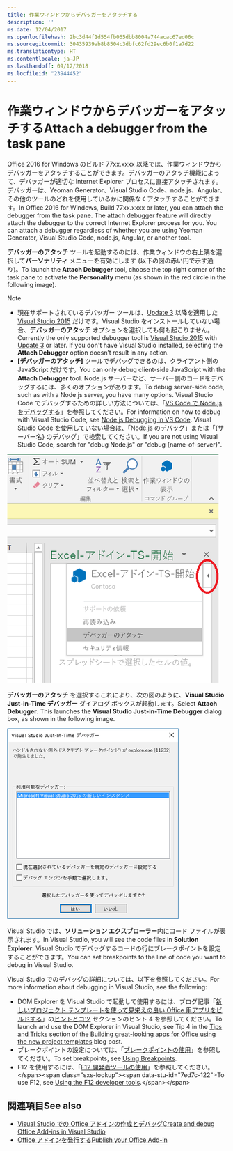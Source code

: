 ```yaml
---
title: 作業ウィンドウからデバッガーをアタッチする
description: ''
ms.date: 12/04/2017
ms.openlocfilehash: 2bc3d44f1d554fb065dbb8004a744acac67ed06c
ms.sourcegitcommit: 30435939ab8b8504c3dbfc62fd29ec6b0f1a7d22
ms.translationtype: HT
ms.contentlocale: ja-JP
ms.lasthandoff: 09/12/2018
ms.locfileid: "23944452"
---
```

# <a name="attach-a-debugger-from-the-task-pane"></a><span data-ttu-id="7ed7c-102">作業ウィンドウからデバッガーをアタッチする</span><span class="sxs-lookup"><span data-stu-id="7ed7c-102">Attach a debugger from the task pane</span></span>

<span data-ttu-id="7ed7c-p101">Office 2016 for Windows のビルド 77xx.xxxx 以降では、作業ウィンドウからデバッガーをアタッチすることができます。デバッガーのアタッチ機能によって、デバッガーが適切な Internet Explorer プロセスに直接アタッチされます。デバッガーは、Yeoman Generator、Visual Studio Code、node.js、Angular、その他のツールのどれを使用しているかに関係なくアタッチすることができます。</span><span class="sxs-lookup"><span data-stu-id="7ed7c-p101">In Office 2016 for Windows, Build 77xx.xxxx or later, you can attach the debugger from the task pane. The attach debugger feature will directly attach the debugger to the correct Internet Explorer process for you. You can attach a debugger regardless of whether you are using Yeoman Generator, Visual Studio Code, node.js, Angular, or another tool.</span></span> 

<span data-ttu-id="7ed7c-106">**デバッガーのアタッチ** ツールを起動するのには、作業ウィンドウの右上隅を選択して**パーソナリティ** メニューを有効にします (以下の図の赤い円で示す通り)。</span><span class="sxs-lookup"><span data-stu-id="7ed7c-106">To launch the **Attach Debugger** tool, choose the top right corner of the task pane to activate the **Personality** menu (as shown in the red circle in the following image).</span></span>   

> [!NOTE]
> - <span data-ttu-id="7ed7c-p102">現在サポートされているデバッガー ツールは、[Update 3](https://msdn.microsoft.com/library/mt752379.aspx) 以降を適用した [Visual Studio 2015](https://www.visualstudio.com/downloads/) だけです。Visual Studio をインストールしていない場合、**デバッガーのアタッチ** オプションを選択しても何も起こりません。</span><span class="sxs-lookup"><span data-stu-id="7ed7c-p102">Currently the only supported debugger tool is [Visual Studio 2015](https://www.visualstudio.com/downloads/) with [Update 3](https://msdn.microsoft.com/library/mt752379.aspx) or later. If you don't have Visual Studio installed, selecting the **Attach Debugger** option doesn’t result in any action.</span></span>   
> - <span data-ttu-id="7ed7c-109">**[デバッガーのアタッチ]** ツールでデバッグできるのは、クライアント側の JavaScript だけです。</span><span class="sxs-lookup"><span data-stu-id="7ed7c-109">You can only debug client-side JavaScript with the **Attach Debugger** tool.</span></span> <span data-ttu-id="7ed7c-110">Node.js サーバーなど、サーバー側のコードをデバッグするには、多くのオプションがあります。</span><span class="sxs-lookup"><span data-stu-id="7ed7c-110">To debug server-side code, such as with a Node.js server, you have many options.</span></span> <span data-ttu-id="7ed7c-111">Visual Studio Code でデバッグするための詳しい方法については、「[VS Code で Node.js をデバッグする](https://code.visualstudio.com/docs/nodejs/nodejs-debugging)」を参照してください。</span><span class="sxs-lookup"><span data-stu-id="7ed7c-111">For information on how to debug with Visual Studio Code, see [Node.js Debugging in VS Code](https://code.visualstudio.com/docs/nodejs/nodejs-debugging).</span></span> <span data-ttu-id="7ed7c-112">Visual Studio Code を使用していない場合は、「Node.js のデバッグ」または「{サーバー名} のデバッグ」で検索してください。</span><span class="sxs-lookup"><span data-stu-id="7ed7c-112">If you are not using Visual Studio Code, search for "debug Node.js" or "debug {name-of-server}".</span></span>

![[デバッガーのアタッチ] メニューのスクリーンショット](../images/attach-debugger.png)

<span data-ttu-id="7ed7c-p104">**デバッガーのアタッチ** を選択するこれにより、次の図のように、**Visual Studio Just-in-Time デバッガー** ダイアログ ボックスが起動します。</span><span class="sxs-lookup"><span data-stu-id="7ed7c-p104">Select **Attach Debugger**. This launches the **Visual Studio Just-in-Time Debugger** dialog box, as shown in the following image.</span></span> 

![Visual Studio JIT デバッガー ダイアログのスクリーンショット](../images/visual-studio-debugger.png)

<span data-ttu-id="7ed7c-117">Visual Studio では、**ソリューション エクスプローラー**内にコード ファイルが表示されます。</span><span class="sxs-lookup"><span data-stu-id="7ed7c-117">In Visual Studio, you will see the code files in **Solution Explorer**.</span></span>   <span data-ttu-id="7ed7c-118">Visual Studio でデバッグするコードの行にブレークポイントを設定することができます。</span><span class="sxs-lookup"><span data-stu-id="7ed7c-118">You can set breakpoints to the line of code you want to debug in Visual Studio.</span></span>

<span data-ttu-id="7ed7c-119">Visual Studio でのデバッグの詳細については、以下を参照してください。</span><span class="sxs-lookup"><span data-stu-id="7ed7c-119">For more information about debugging in Visual Studio, see the following:</span></span>

-   <span data-ttu-id="7ed7c-120">DOM Explorer を Visual Studio で起動して使用するには、ブログ記事「[新しいプロジェクト テンプレートを使って見栄えの良い Office 用アプリをビルドする](https://blogs.msdn.microsoft.com/officeapps/2013/04/16/building-great-looking-apps-for-office-using-the-new-project-templates)」の[ヒントとコツ](https://blogs.msdn.microsoft.com/officeapps/2013/04/16/building-great-looking-apps-for-office-using-the-new-project-templates/#tips_tricks) セクションのヒント 4 を参照してください。</span><span class="sxs-lookup"><span data-stu-id="7ed7c-120">To launch and use the DOM Explorer in Visual Studio, see Tip 4 in the [Tips and Tricks](https://blogs.msdn.microsoft.com/officeapps/2013/04/16/building-great-looking-apps-for-office-using-the-new-project-templates/#tips_tricks) section of the [Building great-looking apps for Office using the new project templates](https://blogs.msdn.microsoft.com/officeapps/2013/04/16/building-great-looking-apps-for-office-using-the-new-project-templates) blog post.</span></span>
-   <span data-ttu-id="7ed7c-121">ブレークポイントの設定については、「[ブレークポイントの使用](https://docs.microsoft.com/visualstudio/debugger/using-breakpoints?view=vs-2015)」を参照してください。</span><span class="sxs-lookup"><span data-stu-id="7ed7c-121">To set breakpoints, see [Using Breakpoints](https://docs.microsoft.com/visualstudio/debugger/using-breakpoints?view=vs-2015).</span></span>
-   <span data-ttu-id="7ed7c-122">F12 を使用するには、「[F12 開発者ツールの使用](https://docs.microsoft.com/previous-versions/windows/internet-explorer/ie-developer/samples/bg182326(v=vs.85))」を参照してください。</span><span class="sxs-lookup"><span data-stu-id="7ed7c-122">To use F12, see [Using the F12 developer tools](https://docs.microsoft.com/previous-versions/windows/internet-explorer/ie-developer/samples/bg182326(v=vs.85)).</span></span>

## <a name="see-also"></a><span data-ttu-id="7ed7c-123">関連項目</span><span class="sxs-lookup"><span data-stu-id="7ed7c-123">See also</span></span>

- [<span data-ttu-id="7ed7c-124">Visual Studio での Office アドインの作成とデバッグ</span><span class="sxs-lookup"><span data-stu-id="7ed7c-124">Create and debug Office Add-ins in Visual Studio</span></span>](../develop/create-and-debug-office-add-ins-in-visual-studio.md)
- [<span data-ttu-id="7ed7c-125">Office アドインを発行する</span><span class="sxs-lookup"><span data-stu-id="7ed7c-125">Publish your Office Add-in</span></span>](../publish/publish.md)
